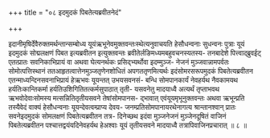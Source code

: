 +++
title = "०८ इदमुदकं पिबतेत्यब्रवीतनेदं"

+++

इदानीमृषिर्देवैरुक्तमर्थन्तान्सम्बोध्य यूयंऋभूनेवमुक्तवन्तःस्थेत्यनुवाचयति हेसौधन्वनाः सुधन्वनः पुत्राः यूयं इदमुदकं सोद्मलक्षणं पिबत इत्यब्रवीतन इत्युक्तवन्तः ब्रवीतेर्लङिमध्यमबहुवचनस्यतस्य- तनबादेशे पित्त्वाद्ब्रुवईट् एतत्प्रातः सवनिकाभिप्रायं वा अथवा घेत्यनर्थकः प्रसिद्भ्यर्थोवा इदम्मुञ्ज- नेजनं मुञ्जवान्नामपर्वतः सोमोत्पत्तिस्थानं ततआहृतत्वात्तेनमुञ्जतृणेनशोधितं अपगततृणमित्यर्थः इदंसोमरसरूपमुदकं पिबतेत्यब्रवीतन एतन्माध्यन्दिनसवनाभिप्रायं हेऋभवः यूयन्तत् उभयसवनसं- बन्धि सोमपानकार्यं नेवहर्यथ नैवकामयथ हर्यतिःकान्तिकर्मा हर्यतिउशिगितितत्कर्मसुपाठात् तृती- यसवनेतु मादयाध्वै अत्यर्थं तृप्ताभवथ ऋभवोदेवाःसोमस्य मत्सन्नितितृतीयसवने तेषांसोमपानस- द्भावात् एवंयूयमृभूनुक्तवन्तः अथवा ऋभून्प्रति तस्यैवेदं वाक्यं हेसौधन्वनाः यूयन्देवत्वम्प्राप्य देवय- जनम्प्रतिसोमपानायरथेनागत्य श्रान्तानश्वान् प्रातः सवनेइदमुदकं सोमलक्षणं पिबतेत्यब्रवीतन तत्र- दिनेच्छथ इदंवा मुञ्जनेजनं मुञ्जेनदूषितं वाजिनं पिबतेत्यब्रवीतन पश्चात्तद्वयंयदिनेवहर्यथ हेअश्वाः यूयं तृतीयसवने मादयाध्वै तत्रापिवाजिनप्रचारात् ॥ ८ ॥